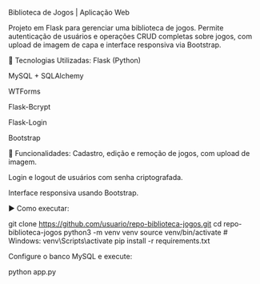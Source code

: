 Biblioteca de Jogos | Aplicação Web

Projeto em Flask para gerenciar uma biblioteca de jogos. Permite autenticação de usuários e operações CRUD completas sobre jogos, com upload de imagem de capa e interface responsiva via Bootstrap.

🧰 Tecnologias Utilizadas:
Flask (Python)

MySQL + SQLAlchemy

WTForms

Flask-Bcrypt

Flask-Login

Bootstrap

📌 Funcionalidades:
Cadastro, edição e remoção de jogos, com upload de imagem.

Login e logout de usuários com senha criptografada.

Interface responsiva usando Bootstrap.

▶️ Como executar:

git clone https://github.com/usuario/repo-biblioteca-jogos.git
cd repo-biblioteca-jogos
python3 -m venv venv
source venv/bin/activate  # Windows: venv\Scripts\activate
pip install -r requirements.txt

Configure o banco MySQL e execute:

python app.py